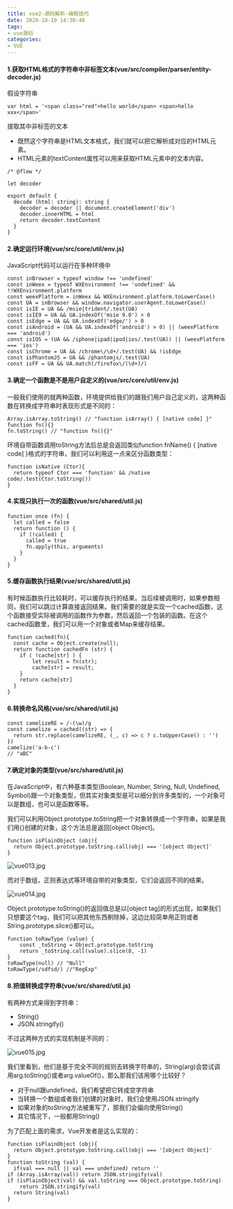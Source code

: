 ```yaml
---
title: vue2-源码解析-编程技巧
date: 2020-10-10 14:38:48
tags:
- vue源码
categories:
- VUE
---
```

#### 1.获取HTML格式的字符串中非标签文本(vue/src/compiler/parser/entity-decoder.js)
假设字符串
<!--more-->
```
var html = '<span class="red">hello world</span> <span>hello xxx</span>'
```

提取其中非标签的文本

- 既然这个字符串是HTML文本格式，我们就可以把它解析成对应的HTML元素。
- HTML元素的textContent属性可以用来获取HTML元素中的文本内容。

```
/* @flow */

let decoder

export default {
  decode (html: string): string {
    decoder = decoder || document.createElement('div')
    decoder.innerHTML = html
    return decoder.textContent
  }
}
```

#### 2.确定运行环境(vue/src/core/util/env.js)
JavaScript代码可以运行在多种环境中

```
const inBrowser = typeof window !== 'undefined'
const inWeex = typeof WXEnvironment !== 'undefined' && !!WXEnvironment.platform
const weexPlatform = inWeex && WXEnvironment.platform.toLowerCase()
const UA = inBrowser && window.navigator.userAgent.toLowerCase()
const isIE = UA && /msie|trident/.test(UA)
const isIE9 = UA && UA.indexOf('msie 9.0') > 0
const isEdge = UA && UA.indexOf('edge/') > 0
const isAndroid = (UA && UA.indexOf('android') > 0) || (weexPlatform === 'android')
const isIOS = (UA && /iphone|ipad|ipod|ios/.test(UA)) || (weexPlatform === 'ios')
const isChrome = UA && /chrome\/\d+/.test(UA) && !isEdge
const isPhantomJS = UA && /phantomjs/.test(UA)
const isFF = UA && UA.match(/firefox\/(\d+)/)
```

#### 3.确定一个函数是不是用户自定义的(vue/src/core/util/env.js)
一般我们使用的就两种函数，环境提供给我们的跟我们用户自己定义的，这两种函数在转换成字符串时表现形式是不同的：

```
Array.isArray.toString() // "function isArray() { [native code] }"
function fn(){} 
fn.toString() // "function fn(){}"
```

环境自带函数调用toString方法后总是会返回类似function fnName() { [native code] }格式的字符串，我们可以利用这一点来区分函数类型：

```
function isNative (Ctor){
  return typeof Ctor === 'function' && /native code/.test(Ctor.toString())
}
```

#### 4.实现只执行一次的函数(vue/src/shared/util.js)
```
function once (fn) {
  let called = false
  return function () {
    if (!called) {
      called = true
      fn.apply(this, arguments)
    }
  }
}
```

#### 5.缓存函数执行结果(vue/src/shared/util.js)
有时候函数执行比较耗时，可以缓存执行的结果。当后续被调用时，如果参数相同，我们可以跳过计算直接返回结果。我们需要的就是实现一个cached函数，这个函数接受实际被调用的函数作为参数，然后返回一个包装的函数。在这个cached函数里，我们可以用一个对象或者Map来缓存结果。

```
function cached(fn){
  const cache = Object.create(null);
  return function cachedFn (str) {
    if ( !cache[str] ) {
        let result = fn(str);
        cache[str] = result;
    }
    return cache[str]
  }
}
```

#### 6.转换命名风格(vue/src/shared/util.js)
```
const camelizeRE = /-(\w)/g
const camelize = cached((str) => {
  return str.replace(camelizeRE, (_, c) => c ? c.toUpperCase() : '')
})
camelize('a-b-c')
// "aBC"
```

#### 7.确定对象的类型(vue/src/shared/util.js)
在JavaScript中，有六种基本类型(Boolean, Number, String, Null, Undefined, Symbol)跟一个对象类型，但其实对象类型是可以细分到许多类型的，一个对象可以是数组，也可以是函数等等。

我们可以利用Object.prototype.toString把一个对象转换成一个字符串，如果是我们用{}创建的对象，这个方法总是返回[object Object]。
```
function isPlainObject (obj){
  return Object.prototype.toString.call(obj) === '[object Object]'
}
```

![vue013.jpg](http://alivnram-test.oss-cn-beijing.aliyuncs.com/alivnblog/vue013.jpg)

而对于数组，正则表达式等环境自带的对象类型，它们会返回不同的结果。

![vue014.jpg](http://alivnram-test.oss-cn-beijing.aliyuncs.com/alivnblog/vue014.jpg)

Object.prototype.toString()的返回值总是以[object tag]的形式出现，如果我们只想要这个tag，我们可以把其他东西剔除掉，这边比较简单用正则或者String.prototype.slice()都可以。

```
function toRawType (value) {
    const _toString = Object.prototype.toString
    return _toString.call(value).slice(8, -1)
}
toRawType(null) // "Null"
toRawType(/sdfsd/) //"RegExp"
```

#### 8.把值转换成字符串(vue/src/shared/util.js)
有两种方式来得到字符串：

- String()
- JSON.stringify()

不过这两种方式的实现机制是不同的：

![vue015.jpg](http://alivnram-test.oss-cn-beijing.aliyuncs.com/alivnblog/vue015.jpg)

我们里看到，他们是基于完全不同的规则去转换字符串的，String(arg)会尝试调用arg.toString()或者arg.valueOf()，那么那我们该用哪个比较好？

- 对于null跟undefined，我们希望把它转成空字符串
- 当转换一个数组或者我们创建的对象时，我们会使用JSON.stringify
- 如果对象的toString方法被重写了，那我们会偏向使用String()
- 其它情况下，一般都用String()

为了匹配上面的需求，Vue开发者是这么实现的：

```
function isPlainObject (obj){
  return Object.prototype.toString.call(obj) === '[object Object]'
}
function toString (val) {
  if(val === null || val === undefined) return ''
if (Array.isArray(val)) return JSON.stringify(val)
if (isPlainObject(val) && val.toString === Object.prototype.toString)
    return JSON.stringify(val)
  return String(val)
}
```